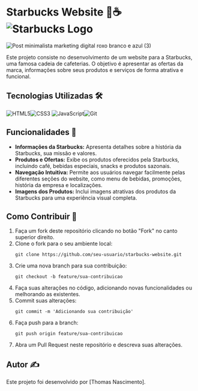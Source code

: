# Starbucks Website 🌟☕ ![Starbucks Logo](https://upload.wikimedia.org/wikipedia/en/thumb/d/d3/Starbucks_Corporation_Logo_2011.svg/40px-Starbucks_Corporation_Logo_2011.svg.png)



![Post minimalista marketing digital roxo branco e azul (3)](https://github.com/thmedu/Projeto-Starbucks/assets/141462806/2ab296ba-8d6e-4d30-8e82-3167c605666a)


Este projeto consiste no desenvolvimento de um website para a Starbucks, uma famosa cadeia de cafeterias. O objetivo é apresentar as ofertas da marca, informações sobre seus produtos e serviços de forma atrativa e funcional.




## Tecnologias Utilizadas 🛠️

![HTML5](https://img.shields.io/badge/HTML5-%23E34F26.svg?style=for-the-badge&logo=html5&logoColor=white)![CSS3](https://img.shields.io/badge/CSS3-%231572B6.svg?style=for-the-badge&logo=css3&logoColor=white)
![JavaScript](https://img.shields.io/badge/JavaScript-%23323330.svg?style=for-the-badge&logo=javascript&logoColor=%23F7DF1E)![Git](https://img.shields.io/badge/Git-%23F05033.svg?style=for-the-badge&logo=git&logoColor=white)


## Funcionalidades 🚀

- **Informações da Starbucks:** Apresenta detalhes sobre a história da Starbucks, sua missão e valores.
- **Produtos e Ofertas:** Exibe os produtos oferecidos pela Starbucks, incluindo café, bebidas especiais, snacks e produtos sazonais.
- **Navegação Intuitiva:** Permite aos usuários navegar facilmente pelas diferentes seções do website, como menu de bebidas, promoções, história da empresa e localizações.
- **Imagens dos Produtos:** Inclui imagens atrativas dos produtos da Starbucks para uma experiência visual completa.

## Como Contribuir 🤝

1. Faça um fork deste repositório clicando no botão "Fork" no canto superior direito.
2. Clone o fork para o seu ambiente local:
   ```
   git clone https://github.com/seu-usuario/starbucks-website.git
   ```
3. Crie uma nova branch para sua contribuição:
   ```
   git checkout -b feature/sua-contribuicao
   ```
4. Faça suas alterações no código, adicionando novas funcionalidades ou melhorando as existentes.
5. Commit suas alterações:
   ```
   git commit -m 'Adicionando sua contribuição'
   ```
6. Faça push para a branch:
   ```
   git push origin feature/sua-contribuicao
   ```
7. Abra um Pull Request neste repositório e descreva suas alterações.

## Autor ✍️

Este projeto foi desenvolvido por [Thomas Nascimento].



